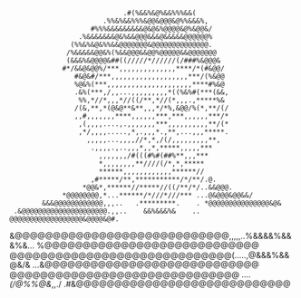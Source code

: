                                                                       
                                                                                
                                .#(%&&%&@%&&%%%&&(                              
                           .%%&%&&%%%&@@&@@@&@%%&&&%,                           
                        #%%%&&&&&&&&&@&@&%@@@@&@%&@@&/                          
                     .%&&&&&&&@&%&&@@@&&&@&&&&&@@@@@@%                          
                   (%%&%&@&%%&&@@@@@@@&@@@@@@@@@@@@@@.                          
                  /%&&&&&@@&%(%&&@@@&&@@%@@@@@&&@@@@@@@                         
                  (&&&%&@@@@&##((/////*//////(/###%&@@@&                        
                 #*/&&@&@@%/***,,,,,,,,,,,,,,****/*(#&@@/                       
                    #&@&#/***,,,,,,,,,,,,,,,,,,,***/(%&@@                       
                    %@&%(***,,,,,,,,,,,,,,,,,,,,,****#%&@                       
                    .&%(***,/,,...,,,,,,,,,*((%&%#(***(&&,                      
                     %%,*//*,,,*//((/**,*//(*,,,.,*****%&                       
                    /(&,**,*(@&@**&**,,,*/*%,&@@/%(*,**/(/                      
                    ,,#,,,,,,,****,,,,,,***,***,,,,,,***/*                      
                     ,(,,,,....,.,,,,,,,***,,,,,,,,,,**/(*                      
                     ,*/,,,,.....,*,.,,,*.,**,...,,,*****.                      
                       ,,,,,...,,,,//*,*,/(/,,,,,,,,,**,                        
                        .,,,,.,..,,,*,,*,*****,,,,,***                          
                          ,,,,,,,/#(((#%#(##%**,,,***                           
                          *,,,,,,,,**////(/*,*,*****                            
                          ******,,,,,,,,,,,,******//                            
                        ,#*****/**,***********/*/**/.@.                         
                      *@@&*,******//*****//((/**/*/..&&@@@.                     
                 *@@@@@@@@,*...******/*///*///*** ...@&@@@&@@&&/                
            &&&@@@@@@@@@@@@,,,..   .*********.    . *@@@@@@@@@@@@@@@&@&         
     .&@@@@@@@@@@@@@@@@@@@@@.,,..    &&%&&&%&    .. @@@@@@@@@@@@@@@@@@&@@@@&@#. 
&@@@@@@@@@@@@@@@@@@@@@@@@@@@@,,,,,..%&&&&%&&&%&... %@@@@@@@@@@@@@@@@@@@@@@@@@@@@
@@@@@@@@@@@@@@@@@@@@@@@@@@@@@(.....,@&&&%&&@&/& ...&@@@@@@@@@@@@@@@@@@@@@@@@@@@@
@@@@@@@@@@@@@@@@@@@@@@@@@@@@@@ ....*(/@%%@&*,,./ .#&@@@@@@@@@@@@@@@@@@@@@@@@@@@@
